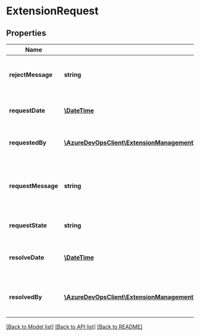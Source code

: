 # ExtensionRequest

## Properties
Name | Type | Description | Notes
------------ | ------------- | ------------- | -------------
**rejectMessage** | **string** | Required message supplied if the request is rejected | [optional] 
**requestDate** | [**\DateTime**](\DateTime.md) | Date at which the request was made | [optional] 
**requestedBy** | [**\AzureDevOpsClient\ExtensionManagement\AzureDevOpsClient\ExtensionManagement\Model\IdentityRef**](IdentityRef.md) | Represents the user who made the request | [optional] 
**requestMessage** | **string** | Optional message supplied by the requester justifying the request | [optional] 
**requestState** | **string** | Represents the state of the request | [optional] 
**resolveDate** | [**\DateTime**](\DateTime.md) | Date at which the request was resolved | [optional] 
**resolvedBy** | [**\AzureDevOpsClient\ExtensionManagement\AzureDevOpsClient\ExtensionManagement\Model\IdentityRef**](IdentityRef.md) | Represents the user who resolved the request | [optional] 

[[Back to Model list]](../README.md#documentation-for-models) [[Back to API list]](../README.md#documentation-for-api-endpoints) [[Back to README]](../README.md)


